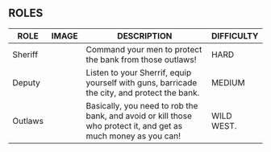 ## ROLES

| ROLE    | IMAGE | DESCRIPTION                                                                                                     | DIFFICULTY |
| ------- | ----- | --------------------------------------------------------------------------------------------------------------- | ---------- |
| Sheriff |       | Command your men to protect the bank from those outlaws\!                                                       | HARD       |
| Deputy  |       | Listen to your Sherrif, equip yourself with guns, barricade the city, and protect the bank.                     | MEDIUM     |
| Outlaws |       | Basically, you need to rob the bank, and avoid or kill those who protect it, and get as much money as you can\! | WILD WEST. |